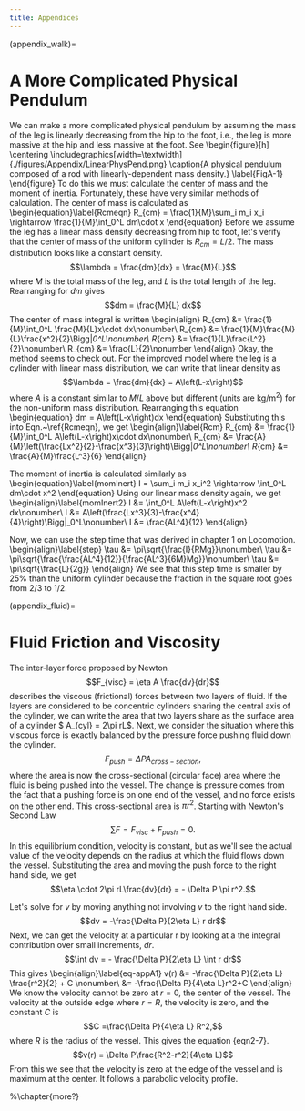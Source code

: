 ```yaml
---
title: Appendices
---
```


(appendix_walk)=
# A More Complicated Physical Pendulum

We can make a more complicated physical pendulum by assuming the mass of the leg is linearly decreasing from the hip to the foot, i.e., the leg is more massive at the hip and less massive at the foot. See [](#FigA-1)
\begin{figure}[h]
	\centering
	\includegraphics[width=\textwidth]{./figures/Appendix/LinearPhysPend.png}
	\caption{A physical pendulum composed of a rod with linearly-dependent mass density.}
	\label{FigA-1}
\end{figure} 
To do this we must calculate the center of mass and the moment of inertia. Fortunately, these have very similar methods of calculation. The center of mass is calculated as
\begin{equation}\label{Rcmeqn}
    R_{cm} = \frac{1}{M}\sum_i m_i x_i \rightarrow \frac{1}{M}\int_0^L dm\cdot x
\end{equation}
Before we assume the leg has a linear mass density decreasing from hip to foot, let's verify that the center of mass of the uniform cylinder is $R_{cm}=L/2$. The mass distribution looks like a constant density.
$$\lambda = \frac{dm}{dx} = \frac{M}{L}$$
where $M$ is the total mass of the leg, and $L$ is the total length of the leg. Rearranging for $dm$ gives
$$dm = \frac{M}{L} dx$$
The center of mass integral is written
\begin{align}
    R_{cm} &= \frac{1}{M}\int_0^L \frac{M}{L}x\cdot dx\nonumber\\
    R_{cm} &= \frac{1}{M}\frac{M}{L}\frac{x^2}{2}\Bigg|_0^L\nonumber\\
    R_{cm} &= \frac{1}{L}\frac{L^2}{2}\nonumber\\
    R_{cm} &= \frac{L}{2}\nonumber
\end{align}
Okay, the method seems to check out. For the improved model where the leg is a cylinder with linear mass distribution, we can write that linear density as
$$\lambda = \frac{dm}{dx} = A\left(L-x\right)$$
where $A$ is a constant similar to $M/L$ above but different (units are kg/m$^2$) for the non-uniform mass distribution. Rearranging this equation
\begin{equation}
   dm = A\left(L-x\right)dx
\end{equation}
Substituting this into Eqn.~\ref{Rcmeqn}, we get
\begin{align}\label{Rcm}
    R_{cm} &= \frac{1}{M}\int_0^L A\left(L-x\right)x\cdot dx\nonumber\\
    R_{cm} &= \frac{A}{M}\left(\frac{Lx^2}{2}-\frac{x^3}{3}\right)\Bigg|_0^L\nonumber\\
    R_{cm} &= \frac{A}{M}\frac{L^3}{6}
\end{align}

The moment of inertia is calculated similarly as
\begin{equation}\label{momInert}
    I = \sum_i m_i x_i^2 \rightarrow \int_0^L dm\cdot x^2
\end{equation}
Using our linear mass density again, we get
\begin{align}\label{momInert2}
    I &= \int_0^L A\left(L-x\right)x^2 dx\nonumber\\
    I &= A\left(\frac{Lx^3}{3}-\frac{x^4}{4}\right)\Bigg|_0^L\nonumber\\
    I &= \frac{AL^4}{12}
\end{align}

Now, we can use the step time that was derived in chapter 1 on Locomotion.
\begin{align}\label{step}
    \tau &= \pi\sqrt{\frac{I}{RMg}}\nonumber\\
    \tau &= \pi\sqrt{\frac{\frac{AL^4}{12}}{\frac{AL^3}{6M}Mg}}\nonumber\\
    \tau &= \pi\sqrt{\frac{L}{2g}}
\end{align}
We see that this step time is smaller by 25\% than the uniform cylinder because the fraction in the square root goes from $2/3$ to $1/2$.

(appendix_fluid)=
# Fluid Friction and Viscosity

The inter-layer force proposed by Newton $$F_{visc} = \eta A \frac{dv}{dr}$$
describes the viscous (frictional) forces between two layers of fluid. If the layers are considered to be concentric cylinders sharing the central axis of the cylinder, we can write the area that two layers share as the surface area of a cylinder $ A_{cyl} = 2\pi rL$.
Next, we consider the situation where this viscous force is exactly balanced by the pressure force pushing fluid down the cylinder.
$$F_{push} = \Delta P A_{cross-section},$$
where the area is now the cross-sectional (circular face) area where the fluid is being pushed into the vessel. The change is pressure comes from the fact that a pushing force is on one end of the vessel, and no force exists on the other end. This cross-sectional area is $\pi r^2$. Starting with Newton's Second Law
$$\sum F = F_{visc}+F_{push} = 0.$$
In this equilibrium condition, velocity is constant, but as we'll see the actual value of the velocity depends on the radius at which the fluid flows down the vessel. Substituting the area and moving the push force to the right hand side, we get
$$\eta \cdot 2\pi rL\frac{dv}{dr} = - \Delta P \pi r^2.$$

Let's solve for $v$ by moving anything not involving $v$ to the right hand side.
$$dv = -\frac{\Delta P}{2\eta L} r dr$$
Next, we can get the velocity at a particular r by looking at a the integral contribution over small increments, $dr$.
$$\int dv = - \frac{\Delta P}{2\eta L} \int r dr$$
This gives
\begin{align}\label{eq-appA1}
v(r) &= -\frac{\Delta P}{2\eta L} \frac{r^2}{2} + C \nonumber\\
      &= -\frac{\Delta P}{4\eta L}r^2+C
\end{align}
We know the velocity cannot be zero at $r=0$, the center of the vessel. The velocity at the outside edge where $r=R$, the velocity is zero, and the constant $C$ is
$$C =\frac{\Delta P}{4\eta L} R^2,$$
where $R$ is the radius of the vessel. This gives the equation {eqn2-7}.
$$v(r) = \Delta P\frac{R^2-r^2}{4\eta L}$$
From this we see that the velocity is zero at the edge of the vessel and is maximum at the center. It follows a parabolic velocity profile.

%\chapter{more?}